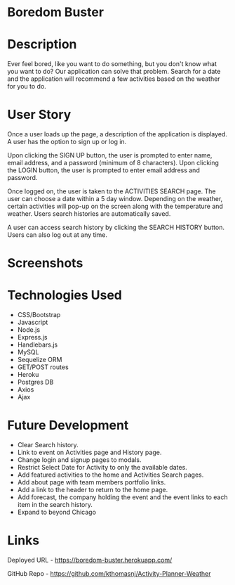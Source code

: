 # Boredom Buster

# Description
Ever feel bored, like you want to do something, but you don't know what you want to do? Our application can solve that problem. 
Search for a date and the application will recommend a few activities based on the weather for you to do.

# User Story 
Once a user loads up the page, a description of the application is displayed. A user has the option to sign up or log in. 

Upon clicking the SIGN UP button, the user is prompted to enter name, email address, and a password (minimum of 8 characters). 
Upon clicking the LOGIN button, the user is prompted to enter email address and password. 

Once logged on, the user is taken to the ACTIVITIES SEARCH page. The user can choose a date within a 5 day window. Depending on the weather, certain activities will pop-up on the screen along with the temperature and weather. Users search histories are automatically saved. 

A user can access search history by clicking the SEARCH HISTORY button. Users can also log out at any time.

# Screenshots

# Technologies Used
* CSS/Bootstrap
* Javascript
* Node.js 
* Express.js 
* Handlebars.js 
* MySQL 
* Sequelize ORM 
* GET/POST routes
* Heroku
* Postgres DB
* Axios
* Ajax

# Future Development

* Clear Search history.
* Link to event on Activities page and History page.
* Change login and signup pages to modals.
* Restrict Select Date for Activity to only the available dates.
* Add featured activities to the home and Activities Search pages.
* Add about page with team members portfolio links.
* Add a link to the header to return to the home page.
* Add forecast, the company holding the event and the event links to each item in the search history.
* Expand to beyond Chicago


# Links
Deployed URL - https://boredom-buster.herokuapp.com/

GitHub Repo - https://github.com/kthomasnj/Activity-Planner-Weather
